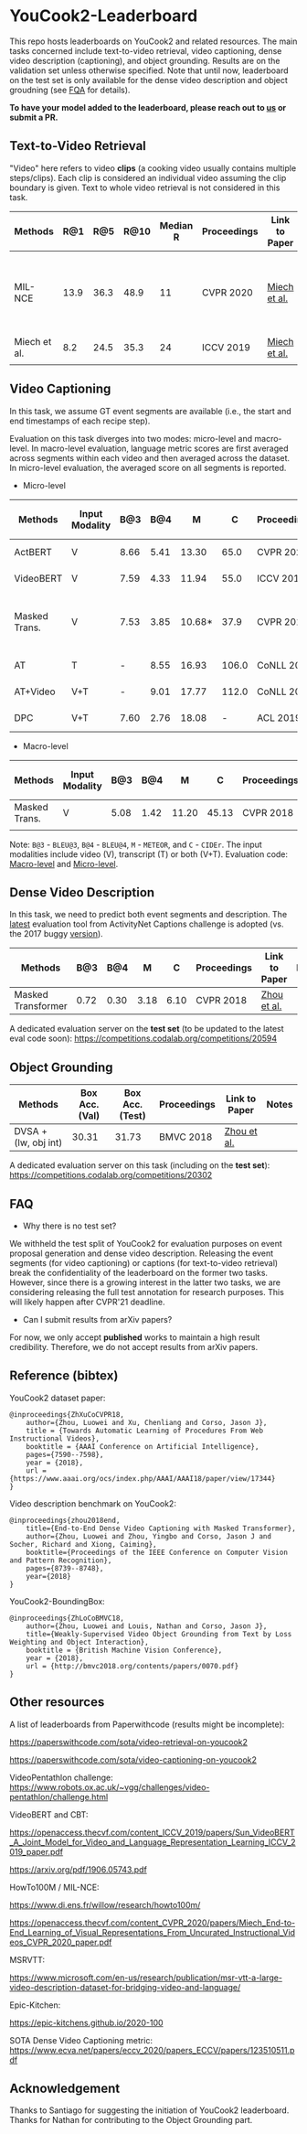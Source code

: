 # YouCook2-Leaderboard
This repo hosts leaderboards on YouCook2 and related resources. The main tasks concerned include text-to-video retrieval, video captioning, dense video description (captioning), and object grounding. Results are on the validation set unless otherwise specified. Note that until now, leaderboard on the test set is only available for the dense video description and object groudning (see [FQA](#faq) for details).

**To have your model added to the leaderboard, please reach out to [us](mailto:luozhou@microsoft.com) or submit a PR.**


## Text-to-Video Retrieval
"Video" here refers to video **clips** (a cooking video usually contains multiple steps/clips). Each clip is considered an individual video assuming the clip boundary is given. Text to whole video retrieval is not considered in this task.

| Methods | R@1 | R@5 | R@10 | Median R | Proceedings | Link to Paper | Notes |
|-|-|-|-|-|-|-|-|
| MIL-NCE | 13.9  | 36.3 | 48.9 | 11 | CVPR 2020 | [Miech et al.](https://openaccess.thecvf.com/content_CVPR_2020/papers/Miech_End-to-End_Learning_of_Visual_Representations_From_Uncurated_Instructional_Videos_CVPR_2020_paper.pdf) | zero-shot; rerun with the official [code](https://github.com/antoine77340/MIL-NCE_HowTo100M) |
| Miech et al. | 8.2 | 24.5 | 35.3 | 24 | ICCV 2019 | [Miech et al.](https://openaccess.thecvf.com/content_ICCV_2019/papers/Miech_HowTo100M_Learning_a_Text-Video_Embedding_by_Watching_Hundred_Million_Narrated_ICCV_2019_paper.pdf) |  |
|  |  |  |  |  |  |  |  |


## Video Captioning
In this task, we assume GT event segments are available (i.e., the start and end timestamps of each recipe step).

Evaluation on this task diverges into two modes: micro-level and macro-level. In macro-level evaluation, language metric scores are first averaged across segments within each video and then averaged across the dataset. In micro-level evaluation, the averaged score on all segments is reported.

- Micro-level

| Methods | Input Modality | B@3 | B@4 | M | C | Proceedings | Link to Paper | Notes |
|-|-|-|-|-|-|-|-|-|
| ActBERT | V | 8.66 | 5.41 | 13.30 | 65.0 | CVPR 2020 | [Zhu et al.](https://openaccess.thecvf.com/content_CVPR_2020/papers/Zhu_ActBERT_Learning_Global-Local_Video-Text_Representations_CVPR_2020_paper.pdf) |  |
| VideoBERT | V | 7.59 | 4.33 | 11.94 | 55.0 | ICCV 2019 | [Sun et al.](https://openaccess.thecvf.com/content_ICCV_2019/papers/Sun_VideoBERT_A_Joint_Model_for_Video_and_Language_Representation_Learning_ICCV_2019_paper.pdf) |  |
| Masked Trans. | V | 7.53 | 3.85 | 10.68\* | 37.9 | CVPR 2018 | [Zhou et al.](https://openaccess.thecvf.com/content_cvpr_2018/papers/Zhou_End-to-End_Dense_Video_CVPR_2018_paper.pdf) | \*Erratum on the original [VideoBERT](https://openaccess.thecvf.com/content_ICCV_2019/papers/Sun_VideoBERT_A_Joint_Model_for_Video_and_Language_Representation_Learning_ICCV_2019_paper.pdf) report |
| AT | T | - | 8.55 | 16.93 | 106.0 | CoNLL 2019 | [Hessel et al.](https://arxiv.org/pdf/1910.02930.pdf) |  |
| AT+Video | V+T | - | 9.01 | 17.77 | 112.0 | CoNLL 2019 | [Hessel et al.](https://arxiv.org/pdf/1910.02930.pdf) |  |
| DPC | V+T | 7.60 | 2.76 | 18.08 | - | ACL 2019 | [Shi et al.](https://www.aclweb.org/anthology/P19-1641.pdf) |  |

- Macro-level

| Methods | Input Modality | B@3 | B@4 | M | C | Proceedings | Link to Paper | Notes |
|-|-|-|-|-|-|-|-|-|
| Masked Trans. | V | 5.08 | 1.42 | 11.20 | 45.13 | CVPR 2018 | [Zhou et al.](https://openaccess.thecvf.com/content_cvpr_2018/papers/Zhou_End-to-End_Dense_Video_CVPR_2018_paper.pdf) |  |
|  |  |  |  |  |  |  |  |  |


Note: `B@3` - `BLEU@3`, `B@4` - `BLEU@4`, `M` - `METEOR`, and `C` - `CIDEr`. The input modalities include video (V), transcript (T) or both (V+T). Evaluation code: [Macro-level](https://github.com/LuoweiZhou/densevid_eval_spice) and [Micro-level](https://github.com/tylin/coco-caption).


## Dense Video Description
In this task, we need to predict both event segments and description. The [latest](https://github.com/ranjaykrishna/densevid_eval) evaluation tool from ActivityNet Captions challenge is adopted (vs. the 2017 buggy [version](https://github.com/ranjaykrishna/densevid_eval/tree/b8d90707984bf9c99454ba82b089006f14fb62b3)).

| Methods | B@3 | B@4 | M | C | Proceedings | Link to Paper | Notes |
|-|-|-|-|-|-|-|-|
| Masked Transformer | 0.72 | 0.30 | 3.18 | 6.10 | CVPR 2018 | [Zhou et al.](https://openaccess.thecvf.com/content_cvpr_2018/papers/Zhou_End-to-End_Dense_Video_CVPR_2018_paper.pdf) |  |

A dedicated evaluation server on the **test set** (to be updated to the latest eval code soon): https://competitions.codalab.org/competitions/20594


## Object Grounding

| Methods | Box Acc. (Val) | Box Acc. (Test) | Proceedings | Link to Paper | Notes |
|-|-|-|-|-|-|
| DVSA + (lw, obj int) | 30.31 | 31.73 | BMVC 2018 | [Zhou et al.](https://arxiv.org/pdf/1805.02834.pdf) |  |

A dedicated evaluation server on this task (including on the **test set**): https://competitions.codalab.org/competitions/20302

## <a name='req'></a> FAQ
- Why there is no test set?

We withheld the test split of YouCook2 for evaluation purposes on event proposal generation and dense video description. Releasing the event segments (for video captioning) or captions (for text-to-video retrieval) break the confidentiality of the leaderboard on the former two tasks. However, since there is a growing interest in the latter two tasks, we are considering releasing the full test annotation for research purposes. This will likely happen after CVPR'21
deadline.

- Can I submit results from arXiv papers?

For now, we only accept **published** works to maintain a high result credibility. Therefore, we do not accept results from arXiv papers.


## Reference (bibtex)
YouCook2 dataset paper:
```
@inproceedings{ZhXuCoCVPR18,
    author={Zhou, Luowei and Xu, Chenliang and Corso, Jason J},
    title = {Towards Automatic Learning of Procedures From Web Instructional Videos},
    booktitle = {AAAI Conference on Artificial Intelligence},
    pages={7590--7598},
    year = {2018},
    url = {https://www.aaai.org/ocs/index.php/AAAI/AAAI18/paper/view/17344}
}
```

Video description benchmark on YouCook2:
```
@inproceedings{zhou2018end,
    title={End-to-End Dense Video Captioning with Masked Transformer},
    author={Zhou, Luowei and Zhou, Yingbo and Corso, Jason J and Socher, Richard and Xiong, Caiming},
    booktitle={Proceedings of the IEEE Conference on Computer Vision and Pattern Recognition},
    pages={8739--8748},
    year={2018}
}
```

YouCook2-BoundingBox:
```
@inproceedings{ZhLoCoBMVC18,
    author={Zhou, Luowei and Louis, Nathan and Corso, Jason J},
    title={Weakly-Supervised Video Object Grounding from Text by Loss Weighting and Object Interaction},
    booktitle = {British Machine Vision Conference},
    year = {2018},
    url = {http://bmvc2018.org/contents/papers/0070.pdf}
}
```

## Other resources
A list of leaderboards from Paperwithcode (results might be incomplete):

https://paperswithcode.com/sota/video-retrieval-on-youcook2

https://paperswithcode.com/sota/video-captioning-on-youcook2

VideoPentathlon challenge: https://www.robots.ox.ac.uk/~vgg/challenges/video-pentathlon/challenge.html

VideoBERT and CBT:

https://openaccess.thecvf.com/content_ICCV_2019/papers/Sun_VideoBERT_A_Joint_Model_for_Video_and_Language_Representation_Learning_ICCV_2019_paper.pdf

https://arxiv.org/pdf/1906.05743.pdf

HowTo100M / MIL-NCE:

https://www.di.ens.fr/willow/research/howto100m/

https://openaccess.thecvf.com/content_CVPR_2020/papers/Miech_End-to-End_Learning_of_Visual_Representations_From_Uncurated_Instructional_Videos_CVPR_2020_paper.pdf

MSRVTT:

https://www.microsoft.com/en-us/research/publication/msr-vtt-a-large-video-description-dataset-for-bridging-video-and-language/

Epic-Kitchen:

https://epic-kitchens.github.io/2020-100

SOTA Dense Video Captioning metric: https://www.ecva.net/papers/eccv_2020/papers_ECCV/papers/123510511.pdf

## Acknowledgement
Thanks to Santiago for suggesting the initiation of YouCook2 leaderboard. Thanks for Nathan for contributing to the Object Grounding part.
